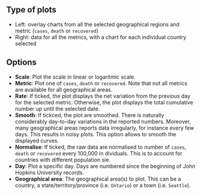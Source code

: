 ## Type of plots

* Left: overlay charts from all the selected geographical regions and metric (`cases`, `death` or `recovered`)
* Right: data for all the metrics, with a chart for each individual country selected

## Options

* **Scale**: Plot the scale in linear or logaritmic scale.
* **Metric**: Plot one of `cases`, `death` or `recovered`. Note that not all metrics are available for all geographical areas.
* **Rate**: If ticked, the plot displays the net variation from the previous day for the selected metric. Otherwise, the plot displays the total cumulative number up until the selected date.
* **Smooth**: If tickced, the plot are smoothed. There is naturally considerably day-to-day variations in the reported numbers. Moreover, many geographical areas reports data irregularly, for instance every few days. This results in noisy plots. This option allows to smooth the displayed curves.
* **Normalise**: If ticked, the raw data are normalised to number of `cases`, `death` or `recovered` every 100,000 in dividuals. This is to account for countries with different population sie.
* **Day**: Plot a specific day. Days are numbered since the beginning of John Hopkins University records.
* **Geographical area**: The geographical area(s) to plot. This can be a country, a state/territory/province (i.e. `Ontario`) or a town (i.e. `Seattle`).
